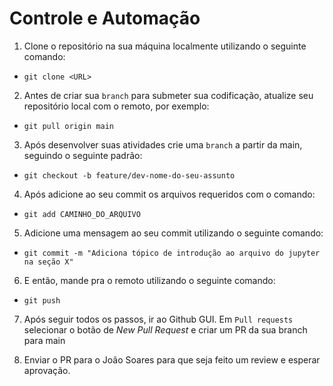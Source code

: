 # Controle e Automação


1. Clone o repositório na sua máquina localmente utilizando o seguinte comando:
  * `git clone <URL>`
2. Antes de criar sua `branch` para submeter sua codificação, atualize seu repositório local com o remoto, por exemplo:
  * `git pull origin main`
3. Após desenvolver suas atividades crie uma `branch` a partir da main, seguindo o seguinte padrão:
  * `git checkout -b feature/dev-nome-do-seu-assunto`
4. Após adicione ao seu commit os arquivos requeridos com o comando:
  * `git add CAMINHO_DO_ARQUIVO`
5. Adicione uma mensagem ao seu commit utilizando o seguinte comando:
  * `git commit -m "Adiciona tópico de introdução ao arquivo do jupyter na seção X"`
6. E então, mande pra o remoto utilizando o seguinte comando:
  * `git push`
7. Após seguir todos os passos, ir ao Github GUI. Em `Pull requests` selecionar o botão de *New Pull Request* e criar um PR da sua branch para main

8. Enviar o PR para o João Soares para que seja feito um review e esperar aprovação.
